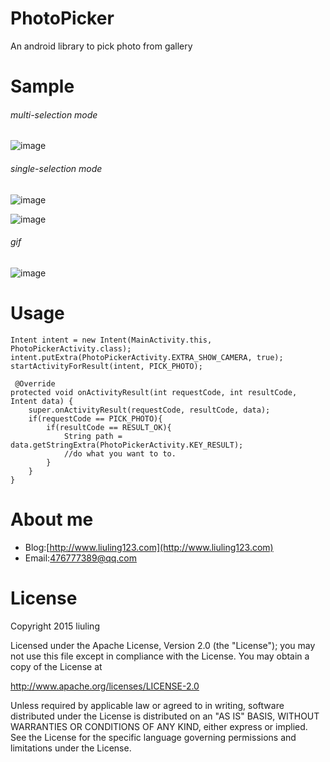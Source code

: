 # PhotoPicker
An android library to pick photo from gallery

# Sample

###### multi-selection mode
![image](https://raw.githubusercontent.com/liuling07/PhotoPicker/master/photo-picker-sample03.png)
<br/>
###### single-selection mode
![image](https://raw.githubusercontent.com/liuling07/PhotoPicker/master/photo-picker-sample01.png)

![image](https://raw.githubusercontent.com/liuling07/PhotoPicker/master/photo-picker-sample02.png)
<br/>

###### gif
![image](https://raw.githubusercontent.com/liuling07/PhotoPicker/master/sample.gif)
<br/>
# Usage
```
Intent intent = new Intent(MainActivity.this, PhotoPickerActivity.class);
intent.putExtra(PhotoPickerActivity.EXTRA_SHOW_CAMERA, true);
startActivityForResult(intent, PICK_PHOTO);
```

```
 @Override
protected void onActivityResult(int requestCode, int resultCode, Intent data) {
    super.onActivityResult(requestCode, resultCode, data);
    if(requestCode == PICK_PHOTO){
        if(resultCode == RESULT_OK){
            String path = data.getStringExtra(PhotoPickerActivity.KEY_RESULT);
            //do what you want to to.
        }
    }
}
```
# About me
* Blog:[http://www.liuling123.com](http://www.liuling123.com)
* Email:[476777389@qq.com](mailto:476777389@qq.com)

# License
Copyright 2015 liuling

Licensed under the Apache License, Version 2.0 (the "License");
you may not use this file except in compliance with the License.
You may obtain a copy of the License at

   http://www.apache.org/licenses/LICENSE-2.0

Unless required by applicable law or agreed to in writing, software
distributed under the License is distributed on an "AS IS" BASIS,
WITHOUT WARRANTIES OR CONDITIONS OF ANY KIND, either express or implied.
See the License for the specific language governing permissions and
limitations under the License.